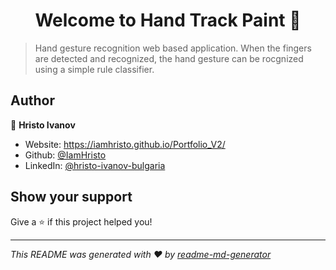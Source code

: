 <h1 align="center">Welcome to Hand Track Paint 👋</h1>
<p>
</p>

> Hand gesture recognition web based application. When the fingers are detected and recognized, the hand gesture can be rocgnized using a simple rule classifier.

## Author

👤 **Hristo Ivanov**

* Website: https://iamhristo.github.io/Portfolio_V2/
* Github: [@IamHristo](https://github.com/IamHristo)
* LinkedIn: [@hristo-ivanov-bulgaria](https://linkedin.com/in/hristo-ivanov-bulgaria)

## Show your support

Give a ⭐️ if this project helped you!

***
_This README was generated with ❤️ by [readme-md-generator](https://github.com/kefranabg/readme-md-generator)_